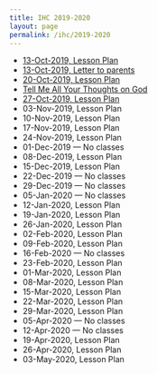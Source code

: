 ```yaml
---
title: IHC 2019-2020
layout: page
permalink: /ihc/2019-2020
---
```


* [13-Oct-2019, Lesson Plan](/ihc/2019-2020/2019-10-13-lesson-plan)
* [13-Oct-2019, Letter to parents](/ihc/2019-2020/2019-10-13-letter-to-parents)
* [20-Oct-2019, Lesson Plan](/ihc/2019-2020/2019-10-20-lesson-plan)
* [Tell Me All Your Thoughts on God](/ihc/2019-2020/tell-me-all-your-thoughts-on-god)
* [27-Oct-2019, Lesson Plan](/ihc/2019-2020/2019-10-27-lesson-plan)
* 03-Nov-2019, Lesson Plan
* 10-Nov-2019, Lesson Plan
* 17-Nov-2019, Lesson Plan
* 24-Nov-2019, Lesson Plan 
* 01-Dec-2019 &mdash; No classes
* 08-Dec-2019, Lesson Plan
* 15-Dec-2019, Lesson Plan
* 22-Dec-2019 &mdash; No classes
* 29-Dec-2019 &mdash; No classes
* 05-Jan-2020 &mdash; No classes
* 12-Jan-2020, Lesson Plan
* 19-Jan-2020, Lesson Plan
* 26-Jan-2020, Lesson Plan
* 02-Feb-2020, Lesson Plan
* 09-Feb-2020, Lesson Plan
* 16-Feb-2020 &mdash; No classes
* 23-Feb-2020, Lesson Plan
* 01-Mar-2020, Lesson Plan
* 08-Mar-2020, Lesson Plan
* 15-Mar-2020, Lesson Plan
* 22-Mar-2020, Lesson Plan
* 29-Mar-2020, Lesson Plan
* 05-Apr-2020 &mdash; No classes
* 12-Apr-2020 &mdash; No classes
* 19-Apr-2020, Lesson Plan
* 26-Apr-2020, Lesson Plan
* 03-May-2020, Lesson Plan

